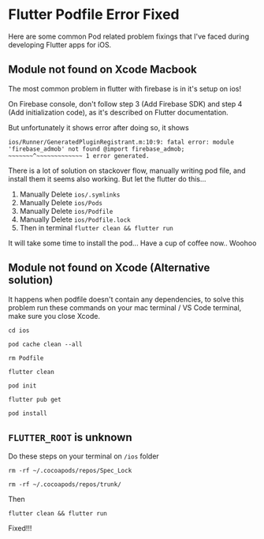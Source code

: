 # Flutter Podfile Error Fixed

Here are some common Pod related problem fixings that I've faced during developing Flutter apps for iOS.


## Module not found on Xcode Macbook

The most common problem in flutter with firebase is in it's setup on ios!

On Firebase console, don't follow step 3 (Add Firebase SDK) and step 4 (Add initialization code), as it's described on Flutter documentation.

But unfortunately it shows error after doing so, it shows 


`
ios/Runner/GeneratedPluginRegistrant.m:10:9: fatal
    error: module 'firebase_admob' not found
    @import firebase_admob;
     ~~~~~~~^~~~~~~~~~~~~~
    1 error generated.
`

There is a lot of solution on stackover flow, manually writing pod file, and install them it seems also working.
But let the flutter do this...



1. Manually Delete `ios/.symlinks`
2. Manually Delete `ios/Pods`
3. Manually Delete `ios/Podfile`
4. Manually Delete `ios/Podfile.lock`
5. Then in terminal `flutter clean && flutter run`

It will take some time to install the pod... Have a cup of coffee now.. Woohoo



## Module not found on Xcode (Alternative solution)

It happens when podfile doesn't contain any dependencies, to solve this problem run these commands on your mac terminal / VS Code terminal, make sure you close Xcode.

`cd ios`

`pod cache clean --all`

`rm Podfile`

`flutter clean`

`pod init`

`flutter pub get`

`pod install`


## `FLUTTER_ROOT` is unknown

Do these steps on your terminal on `/ios` folder

`rm -rf ~/.cocoapods/repos/Spec_Lock`

`rm -rf ~/.cocoapods/repos/trunk/`

Then

`flutter clean && flutter run`

Fixed!!!



